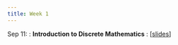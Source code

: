 ```yaml
---
title: Week 1
---
```


Sep 11:
: **Introduction to Discrete Mathematics**
  :  \[[slides]("0-oveview.pdf")\]

  

